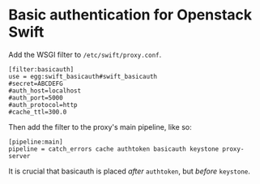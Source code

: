 Basic authentication for Openstack Swift
========================================

Add the WSGI filter to `/etc/swift/proxy.conf`.

	[filter:basicauth]
	use = egg:swift_basicauth#swift_basicauth
	#secret=ABCDEFG
	#auth_host=localhost
	#auth_port=5000
	#auth_protocol=http
	#cache_ttl=300.0


Then add the filter to the proxy's main pipeline, like so:

	[pipeline:main]
	pipeline = catch_errors cache authtoken basicauth keystone proxy-server

It is crucial that basicauth is placed _after_ `authtoken`, but _before_
`keystone`.